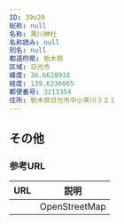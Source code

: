 ```yaml
---
ID: 39v20
総称: null
名称: 黒川神社
名称読み: null
別名: null
都道府県: 栃木県
区域: 日光市
緯度: 36.6628918
経度: 139.6236065
郵便番号: 3211354
住所: 栃木県日光市中小来川３２１
---
```


## その他

### 参考URL

| URL | 説明          |
| --- | ------------- |
|     | OpenStreetMap |

